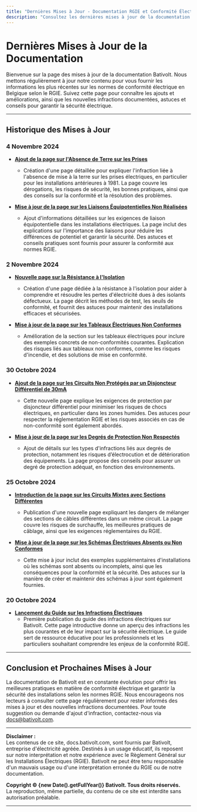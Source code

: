 ```yaml
---
title: "Dernières Mises à Jour - Documentation RGIE et Conformité Électrique"
description: "Consultez les dernières mises à jour de la documentation Bativolt sur la conformité RGIE. Suivez les nouveautés pour rester informé des exigences réglementaires et bonnes pratiques en électricité."
---
```


# Dernières Mises à Jour de la Documentation

Bienvenue sur la page des mises à jour de la documentation Bativolt. Nous mettons régulièrement à jour notre contenu pour vous fournir les informations les plus récentes sur les normes de conformité électrique en Belgique selon le RGIE. Suivez cette page pour connaître les ajouts et améliorations, ainsi que les nouvelles infractions documentées, astuces et conseils pour garantir la sécurité électrique. 

---

## Historique des Mises à Jour

### 4 Novembre 2024

- **[Ajout de la page sur l'Absence de Terre sur les Prises](https://docs.bativolt.com/docs/infractions/absence-terre-sur-prises)**
  - Création d'une page détaillée pour expliquer l'infraction liée à l'absence de mise à la terre sur les prises électriques, en particulier pour les installations antérieures à 1981. La page couvre les dérogations, les risques de sécurité, les bonnes pratiques, ainsi que des conseils sur la conformité et la résolution des problèmes.

- **[Mise à jour de la page sur les Liaisons Équipotentielles Non Réalisées](https://docs.bativolt.com/docs/infractions/liaisons-equipotentielles-non-realisees)**
  - Ajout d'informations détaillées sur les exigences de liaison équipotentielle dans les installations électriques. La page inclut des explications sur l'importance des liaisons pour réduire les différences de potentiel et garantir la sécurité. Des astuces et conseils pratiques sont fournis pour assurer la conformité aux normes RGIE.

### 2 Novembre 2024

- **[Nouvelle page sur la Résistance à l'Isolation](https://docs.bativolt.com/docs/infractions/perte-electricite-isolation)**
  - Création d'une page dédiée à la résistance à l'isolation pour aider à comprendre et résoudre les pertes d'électricité dues à des isolants défectueux. La page décrit les méthodes de test, les seuils de conformité, et fournit des astuces pour maintenir des installations efficaces et sécurisées.

- **[Mise à jour de la page sur les Tableaux Électriques Non Conformes](https://docs.bativolt.com/docs/infractions/tableau-electrique-non-conforme)**
  - Amélioration de la section sur les tableaux électriques pour inclure des exemples concrets de non-conformités courantes. Explication des risques liés aux tableaux non conformes, comme les risques d'incendie, et des solutions de mise en conformité.

### 30 Octobre 2024

- **[Ajout de la page sur les Circuits Non Protégés par un Disjoncteur Différentiel de 30mA](https://docs.bativolt.com/docs/infractions/circuits-non-proteges-differentiel)**
  - Cette nouvelle page explique les exigences de protection par disjoncteur différentiel pour minimiser les risques de chocs électriques, en particulier dans les zones humides. Des astuces pour respecter la réglementation RGIE et les risques associés en cas de non-conformité sont également abordés.

- **[Mise à jour de la page sur les Degrés de Protection Non Respectés](https://docs.bativolt.com/docs/infractions/degres-protection-non-respectes)**
  - Ajout de détails sur les types d'infractions liés aux degrés de protection, notamment les risques d’électrocution et de détérioration des équipements. La page propose des conseils pour assurer un degré de protection adéquat, en fonction des environnements.

### 25 Octobre 2024

- **[Introduction de la page sur les Circuits Mixtes avec Sections Différentes](https://docs.bativolt.com/docs/infractions/circuits-mixtes-non-conformes)**
  - Publication d'une nouvelle page expliquant les dangers de mélanger des sections de câbles différentes dans un même circuit. La page couvre les risques de surchauffe, les meilleures pratiques de câblage, ainsi que les exigences réglementaires du RGIE.

- **[Mise à jour de la page sur les Schémas Électriques Absents ou Non Conformes](https://docs.bativolt.com/docs/infractions/schema-electriques-absents)**
  - Cette mise à jour inclut des exemples supplémentaires d'installations où les schémas sont absents ou incomplets, ainsi que les conséquences pour la conformité et la sécurité. Des astuces sur la manière de créer et maintenir des schémas à jour sont également fournies.

### 20 Octobre 2024

- **[Lancement du Guide sur les Infractions Électriques](https://docs.bativolt.com/docs/infractions/introduction)**
  - Première publication du guide des infractions électriques sur Bativolt. Cette page introductive donne un aperçu des infractions les plus courantes et de leur impact sur la sécurité électrique. Le guide sert de ressource éducative pour les professionnels et les particuliers souhaitant comprendre les enjeux de la conformité RGIE.

---

## Conclusion et Prochaines Mises à Jour

La documentation de Bativolt est en constante évolution pour offrir les meilleures pratiques en matière de conformité électrique et garantir la sécurité des installations selon les normes RGIE. Nous encourageons nos lecteurs à consulter cette page régulièrement pour rester informés des mises à jour et des nouvelles infractions documentées. Pour toute suggestion ou demande d'ajout d'infraction, contactez-nous via [docs@bativolt.com](mailto:docs@bativolt.com).

---

**Disclaimer :**  
Les contenus de ce site, docs.bativolt.com, sont fournis par Bativolt, entreprise d'électricité agréée. Destinés à un usage éducatif, ils reposent sur notre interprétation et notre expérience avec le Règlement Général sur les Installations Électriques (RGIE). Bativolt ne peut être tenu responsable d'un mauvais usage ou d'une interprétation erronée du RGIE ou de notre documentation.

**Copyright © {new Date().getFullYear()} Bativolt. Tous droits réservés.**  
La reproduction, même partielle, du contenu de ce site est interdite sans autorisation préalable.

---

